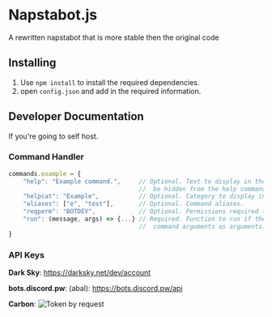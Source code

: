 # Napstabot.js
A rewritten napstabot that is more stable then the original code

## Installing

1. Use `npm install` to install the required dependencies.
2. open `config.json` and add in the required information.

## Developer Documentation

If you're going to self host.

### Command Handler
```javascript
commands.example = {
	"help": "Example command.",     // Optional. Text to display in the help command. If not specified, the command will
								    //  be hidden from the help command.
	"helpcat": "Example",           // Optional. Category to display in the help command.
	"aliases": ["e", "test"],       // Optional. Command aliases.
	"reqperm": "BOTDEV",            // Optional. Permissions required to run command. Should be "BOTDEV" or a permission flag. http://discord.js.org#/docs/main/stable/class/Permissions?scrollTo=s-FLAGS
	"run": (message, args) => {...} // Required. Function to run if the command is executed. Passes the message and
	                                //  command arguments as arguments.
}
```

### API Keys

**Dark Sky**: https://darksky.net/dev/account

**bots.discord.pw**: (abal): https://bots.discord.pw/api

**Carbon**: ![Token by request](https://discord.gg/J2evbZB)


